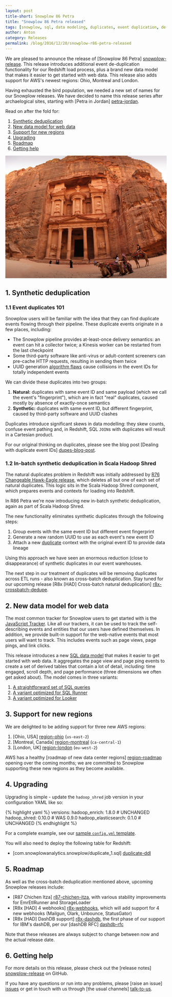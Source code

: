 ```yaml
---
layout: post
title-short: Snowplow 86 Petra
title: "Snowplow 86 Petra released"
tags: [snowplow, sql, data modeling, duplicates, event duplication, de-dupe, de-duplication]
author: Anton
category: Releases
permalink: /blog/2016/12/20/snowplow-r86-petra-released
---
```


We are pleased to announce the release of [Snowplow 86 Petra] [snowplow-release]. This release introduces additional event de-duplication functionality for our Redshift load process, plus a brand new data model that makes it easier to get started with web data. This release also adds support for AWS's newest regions: Ohio, Montreal and London.

Having exhausted the bird population, we needed a new set of names for our Snowplow releases. We have decided to name this release series after archaelogical sites, starting with [Petra in Jordan] [petra-jordan].

Read on after the fold for:

1. [Synthetic deduplication](/blog/2016/12/20/snowplow-r86-petra-released#synthetic-dedupe)
2. [New data model for web data](/blog/2016/12/20/snowplow-r86-petra-released#new-web-data-model)
3. [Support for new regions](/blog/2016/12/20/snowplow-r86-petra-released#new-regions)
4. [Upgrading](/blog/2016/12/20/snowplow-r86-petra-released#upgrading)
5. [Roadmap](/blog/2016/12/20/snowplow-r86-petra-released#roadmap)
6. [Getting help](/blog/2016/12/20/snowplow-r86-petra-released#help)

![petra-jordan][petra-jordan-img]

<!--more-->

<h2 id="synthetic-dedupe">1. Synthetic deduplication</h2>

<h3 id="deduplication-101">1.1 Event duplicates 101</h3>

Snowplow users will be familiar with the idea that they can find duplicate events flowing through their pipeline. These duplicate events originate in a few places, including:

* The Snowplow pipeline provides at-least-once delivery semantics: an event can hit a collector twice; a Kinesis worker can be restarted from the last checkpoint
* Some third-party software like anti-virus or adult-content screeners can pre-cache HTTP requests, resulting in sending them twice
* UUID generation [algorithm flaws][js-event-ids] cause collisions in the event IDs for totally independent events

We can divide these duplicates into two groups:

1. **Natural:** duplicates with same event ID and same payload (which we call the event's "fingerprint"), which are in fact "real" duplicates, caused mostly by absence of exactly-once semantics
2. **Synthetic:** duplicates with same event ID, but different fingerprint, caused by third-party software and UUID clashes

Duplicates introduce significant skews in data modelling: they skew counts, confuse event pathing and, in Redshift, SQL `JOIN`s with duplicates will result in a Cartesian product.

For our original thinking on duplicates, please see the blog post [Dealing with duplicate event IDs] [dupes-blog-post].

<h3 id="deduplication-101">1.2 In-batch synthetic deduplication in Scala Hadoop Shred</h3>

The natural duplicates problem in Redshift was initially addressed by [R76 Changeable Hawk-Eagle release][r76-changeable-hawk-eagle-release], which deletes all but one of each set of natural duplicates. This logic sits in the Scala Hadoop Shred component, which prepares events and contexts for loading into Redshift.

In R86 Petra we're now introducing new in-batch synthetic deduplication, again as part of Scala Hadoop Shred.

The new functionality eliminates synthetic duplicates through the following steps:

1. Group events with the same event ID but different event fingerprint
2. Generate a new random UUID to use as each event's new event ID
3. Attach a new [duplicate][duplicate-schema] context with the original event ID to provide data lineage

Using this approach we have seen an enormous reduction (close to disappearance) of synthetic duplicates in our event warehouses.

The next step in our treatment of duplicates will be removing duplicates across ETL runs - also known as cross-batch deduplication. Stay tuned for our upcoming release [R8x [HAD] Cross-batch natural deduplication] [r8x-crossbatch-dedupe].

<h2 id="new-web-data-model">2. New data model for web data</h2>

The most common tracker for Snowplow users to get started with is the [JavaScript Tracker][js-tracker]. Like all our trackers, it can be used to track the self-describing events and entities that our users have defined themselves. In addition, we provide built-in support for the web-native events that most users will want to track. This includes events such as page views, page pings, and link clicks.

This release introduces a new [SQL data model][sql-data-model] that makes it easier to get started with web data. It aggregates the page view and page ping events to create a set of derived tables that contain a lot of detail, including: time engaged, scroll depth, and page performance (three dimensions we often get asked about). The model comes in three variants:

1. [A straightforward set of SQL queries][model]
2. [A variant optimized for SQL Runner][model-sql-runner]
3. [A variant optimized for Looker][model-looker]

<h2 id="new-regions">3. Support for new regions</h2>

We are delighted to be adding support for three new AWS regions:

1. [Ohio, USA] [region-ohio] (`us-east-2`)
2. [Montreal, Canada] [region-montreal] (`ca-central-1`)
3. [London, UK] [region-london] (`eu-west-2`)

AWS has a healthy [roadmap of new data center regions] [region-roadmap] opening over the coming months; we are committed to Snowplow supporting these new regions as they become available.

<h2 id="upgrading">4. Upgrading</h2>

Upgrading is simple - update the `hadoop_shred` job version in your configuration YAML like so:

{% highlight yaml %}
versions:
  hadoop_enrich: 1.8.0        # UNCHANGED
  hadoop_shred: 0.10.0        # WAS 0.9.0
  hadoop_elasticsearch: 0.1.0 # UNCHANGED
{% endhighlight %}

For a complete example, see our [sample `config.yml` template][emretlrunner-config-yml].

You will also need to deploy the following table for Redshift:

* [com.snowplowanalytics.snowplow/duplicate_1.sql] [duplicate-ddl]

<h2 id="roadmap">5. Roadmap</h2>

As well as the cross-batch deduplication mentioned above, upcoming Snowplow releases include:

* [R87 Chichen Itza] [r87-chichen-itza], with various stability improvements for EmrEtlRunner and StorageLoader
* [R8x [HAD] 4 webhooks] [r8x-webhooks], which will add support for 4 new webhooks (Mailgun, Olark, Unbounce, StatusGator)
* [R8x [HAD] DashDB support] [r8x-dashdb], the first phase of our support for IBM's dashDB, per our [dashDB RFC] [dashdb-rfc]

Note that these releases are always subject to change between now and the actual release date.

<h2 id="help">6. Getting help</h2>

For more details on this release, please check out the [release notes] [snowplow-release] on GitHub.

If you have any questions or run into any problems, please [raise an issue] [issues] or get in touch with us through [the usual channels] [talk-to-us].

[petra-jordan]: https://en.wikipedia.org/wiki/Petra
[petra-jordan-img]: /assets/img/blog/2016/12/petra-jordan.jpg

[snowplow-release]: https://github.com/snowplow/snowplow/releases/r86-petra

[r76-changeable-hawk-eagle-release]: /blog/2016/01/26/snowplow-r76-changeable-hawk-eagle-released/#deduplication
[dupes-blog-post]: http://snowplowanalytics.com/blog/2015/08/19/dealing-with-duplicate-event-ids/
[js-event-ids]: https://github.com/snowplow/snowplow-javascript-tracker/issues/499

[duplicate-schema]: http://iglucentral.com/schemas/com.snowplowanalytics.snowplow/duplicate/jsonschema/1-0-0
[duplicate-ddl]: https://github.com/snowplow/iglu-central/blob/master/sql/com.snowplowanalytics.snowplow/duplicate_1.sql

[region-ohio]: https://aws.amazon.com/blogs/aws/aws-region-germany/
[region-montreal]: https://aws.amazon.com/blogs/aws/now-open-aws-canada-central-region/
[region-london]: https://aws.amazon.com/blogs/aws/now-open-aws-london-region/
[region-roadmap]: https://aws.amazon.com/about-aws/global-infrastructure/

[js-tracker]: https://github.com/snowplow/snowplow-javascript-tracker

[sql-data-model]: https://github.com/snowplow/snowplow/tree/master/5-data-modeling/web-model
[model]: https://github.com/snowplow/snowplow/tree/master/5-data-modeling/web-model/redshift
[model-sql-runner]: https://github.com/snowplow/snowplow/tree/master/5-data-modeling/web-model/sql-runner
[model-looker]: https://github.com/snowplow/snowplow/tree/master/5-data-modeling/web-model/looker

[emretlrunner-config-yml]: https://github.com/snowplow/snowplow/blob/master/3-enrich/emr-etl-runner/config/config.yml.sample

[dashdb-rfc]: http://discourse.snowplowanalytics.com/t/loading-enriched-events-into-ibm-dashdb/768

[r87-chichen-itza]: https://github.com/snowplow/snowplow/milestone/133
[r8x-webhooks]: https://github.com/snowplow/snowplow/milestone/129
[r8x-dashdb]: https://github.com/snowplow/snowplow/milestone/119
[r8x-crossbatch-dedupe]: https://github.com/snowplow/snowplow/milestone/136

[issues]: https://github.com/snowplow/snowplow/issues/new
[talk-to-us]: https://github.com/snowplow/snowplow/wiki/Talk-to-us
